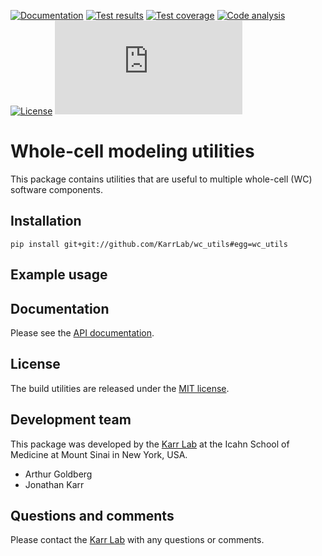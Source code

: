 <!--[![PyPI package](https://img.shields.io/pypi/v/wc_utils.svg)](https://pypi.python.org/pypi/wc_utils)-->
[![Documentation](https://readthedocs.org/projects/wc_utils/badge/?version=latest)](http://wc_utils.readthedocs.org)
[![Test results](https://circleci.com/gh/KarrLab/wc_utils.svg?style=shield)](https://circleci.com/gh/KarrLab/wc_utils)
[![Test coverage](https://coveralls.io/repos/github/KarrLab/wc_utils/badge.svg)](https://coveralls.io/github/KarrLab/wc_utils)
[![Code analysis](https://codeclimate.com/github/KarrLab/wc_utils/badges/gpa.svg)](https://codeclimate.com/github/KarrLab/wc_utils)
[![License](https://img.shields.io/github/license/KarrLab/wc_utils.svg)](LICENSE)
![Analytics](https://ga-beacon.appspot.com/UA-86759801-1/wc_utils/README.md?pixel)

# Whole-cell modeling utilities

This package contains utilities that are useful to multiple whole-cell (WC) software components.

## Installation
```
pip install git+git://github.com/KarrLab/wc_utils#egg=wc_utils
```

## Example usage

## Documentation
Please see the [API documentation](http://wc_utils.readthedocs.io).

## License
The build utilities are released under the [MIT license](LICENSE).

## Development team
This package was developed by the [Karr Lab](http://www.karrlab.org) at the Icahn School of Medicine at Mount Sinai in New York, USA.
* Arthur Goldberg
* Jonathan Karr

## Questions and comments
Please contact the [Karr Lab](http://www.karrlab.org) with any questions or comments.
